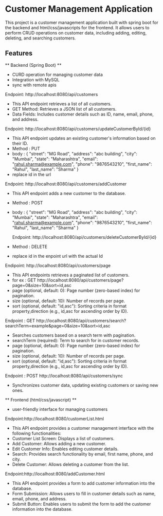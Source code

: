 # Customer Management Application

This project is a customer management application built with spring boot for the backend and html/css/javascripts for the frontend. It allows users to perform CRUD operations on customer data, including adding, editing, deleting, and searching customers.

## Features
** Backend (Spring Boot) **
-  CURD operation for managing customer data
-  Integration with MySQL
-  sync with remote apis

Endpoint: http://localhost:8080/api/customers
- This API endpoint retrieves a list of all customers.
- GET Method: Retrieves a JSON list of all customers.
- Data Fields: Includes customer details such as ID, name, email, phone, and address.

Endpoint: http://localhost:8080/api/customers/updateCustomerById/{id}
- This API endpoint updates an existing customer's information based on their ID.
- Method : PUT
- body :
  {
  "street": "MG Road",
  "address": "abc building",
  "city": "Mumbai",
  "state": "Maharashtra",
  "email": "rahul.sharma@example.com",
  "phone": "9876543210",
  "first_name": "Rahul",
  "last_name": "Sharma"
  }
- replace id in the url

Endpoint: http://localhost:8080/api/customers/addCustomer
- This API endpoint adds a new customer to the database.
- Method : POST
- body :
  {
  "street": "MG Road",
  "address": "abc building",
  "city": "Mumbai",
  "state": "Maharashtra",
  "email": "rahul.sharma@example.com",
  "phone": "9876543210",
  "first_name": "Rahul",
  "last_name": "Sharma"
  }

  Endpoint: http://localhost:8080/api/customers/deleteCustomerById/{id}
- Method : DELETE
- replace id in the enpoint url with the actual Id

Endipoint: http://localhost:8080/api/customers/page
- This API endpoints retrieves a paginated list of customers.
- for ex : GET http://localhost:8080/api/customers/page?page=0&size=10&sort=id,asc
- page (optional, default: 0): Page number (zero-based index) for pagination.
- size (optional, default: 10): Number of records per page.
- sort (optional, default: "id,asc"): Sorting criteria in format property,direction (e.g., id,asc for ascending order by ID).

Endpoint : GET http://localhost:8080/api/customers/search?searchTerm=example&page=0&size=10&sort=id,asc
- Searches customers based on a search term with pagination.
- searchTerm (required): Term to search for in customer records.
- page (optional, default: 0): Page number (zero-based index) for pagination.
- size (optional, default: 10): Number of records per page.
- sort (optional, default: "id,asc"): Sorting criteria in format property,direction (e.g., id,asc for ascending order by ID).

Endpoint : POST http://localhost:8080/api/customers/sync
- Synchronizes customer data, updating existing customers or saving new ones.



** Frontend (html/css/javascript) **
- user-friendly interface for managing customers

[//]: # ( - basic login screen)

Endpoint:http://localhost:8080/customerList.html
- This API endpoint provides a customer management interface with the following functionalities:
- Customer List Screen: Displays a list of customers.
- Add Customer: Allows adding a new customer.
- Edit Customer Info: Enables editing customer details.
- Search: Provides search functionality by email, first name, phone, and city.
- Delete Customer: Allows deleting a customer from the list.

Endpoint:http://localhost:8080/addCustomer.html
- This API endpoint provides a form to add customer information into the database.
- Form Submission: Allows users to fill in customer details such as name, email, phone, and address.
- Submit Button: Enables users to submit the form to add the customer information into the database.

